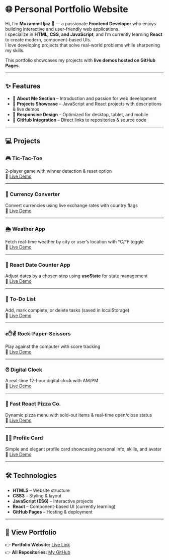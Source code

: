 # 🌐 Personal Portfolio Website

Hi, I’m **Muzammil Ijaz** 👋 — a passionate **Frontend Developer** who enjoys building interactive and user-friendly web applications.  
I specialize in **HTML, CSS, and JavaScript**, and I’m currently learning **React** to create modern, component-based UIs.  
I love developing projects that solve real-world problems while sharpening my skills.

This portfolio showcases my projects with **live demos hosted on GitHub Pages**.

---

## ✨ Features

- 📌 **About Me Section** – Introduction and passion for web development
- 📌 **Projects Showcase** – JavaScript and React projects with descriptions & live demos
- 📌 **Responsive Design** – Optimized for desktop, tablet, and mobile
- 📌 **GitHub Integration** – Direct links to repositories & source code

---

## 💻 Projects

### 🎮 Tic-Tac-Toe

2-player game with winner detection & reset option  
🔗 [Live Demo](https://muzammilkhan129.github.io/Tic-Tac-Toe/)

---

### 💱 Currency Converter

Convert currencies using live exchange rates with country flags  
🔗 [Live Demo](https://muzammilkhan129.github.io/Currency-Converter/)

---

### 🌦 Weather App

Fetch real-time weather by city or user’s location with °C/°F toggle  
🔗 [Live Demo](https://muzammilkhan129.github.io/Weather-App/)

---

### 📅 React Date Counter App

Adjust dates by a chosen step using **useState** for state management  
🔗 [Live Demo](https://muzammilkhan129.github.io/Date-Counter/)

---

### 📝 To-Do List

Add, mark complete, or delete tasks (saved in localStorage)  
🔗 [Live Demo](https://muzammilkhan129.github.io/To-Do-List/)

---

### ✊✋✌ Rock-Paper-Scissors

Play against the computer with score tracking  
🔗 [Live Demo](https://muzammilkhan129.github.io/Stone-Game/)

---

### ⏰ Digital Clock

A real-time 12-hour digital clock with AM/PM  
🔗 [Live Demo](https://muzammilkhan129.github.io/Digital-Clock/)

---

### 🍕 Fast React Pizza Co.

Dynamic pizza menu with sold-out items & real-time open/close status  
🔗 [Live Demo](https://muzammilkhan129.github.io/React-Pizza-Menu/)

---

### 🧑‍💻 Profile Card

Simple and elegant profile card showcasing personal info, skills, and avatar  
🔗 [Live Demo](https://muzammilkhan129.github.io/Profile-Card/)

---

## 🛠️ Technologies

- **HTML5** – Website structure
- **CSS3** – Styling & layout
- **JavaScript (ES6)** – Interactive projects
- **React** – Component-based UI (currently learning)
- **GitHub Pages** – Hosting & deployment

---

## 🚀 View Portfolio

👉 **Portfolio Website:** [Live Link](https://muzammilkhan129.github.io/)  
👉 **All Repositories:** [My GitHub](https://github.com/MuzammilKhan129?tab=repositories)

